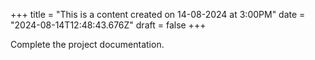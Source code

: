 +++
title = "This is a content created on 14-08-2024 at 3:00PM"
date = "2024-08-14T12:48:43.676Z"
draft = false
+++

  Complete the project documentation.
        